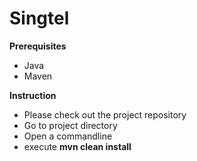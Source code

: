 # Singtel

__Prerequisites__
* Java
* Maven

__Instruction__
* Please check out the project repository
* Go to project directory
* Open a commandline
* execute __mvn clean install__
